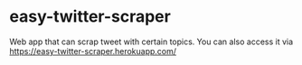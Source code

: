 # easy-twitter-scraper
Web app that can scrap tweet with certain topics. You can also access it via https://easy-twitter-scraper.herokuapp.com/
